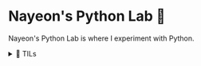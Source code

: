 # Nayeon's Python Lab 🐍

Nayeon's Python Lab is where I experiment with Python.

<details>
    <summary>🧪 TILs</summary>
    <ul>
        <li><code>zen_of_python.py</code>: If you <code>import this</code>, you can see the Zen of Python.</li>
        <li><code>insertion_sort.py</code> & <code>selection_sort.py</code></li>
        <li>
            <code>looping_with_iterators.py</code>: Iterables can be passed to the <code>iter()</code> function
            to get an iterator for them. Iterators can be passed to the <code>next()</code> function which gives
            their next item or raises <code>StopIteration</code>.
        </li>
        <li>
            <code>counter.py</code>: An empty <code>Counter()</code> object is smaller than any other non-empty
            <code>Counter()</code> objects. Also, a <code>Counter()</code> object with one key whose value is
            <code>0</code> is equal to an empty <code>Counter()</code> object.
        </li>
    </ul>
</details>
